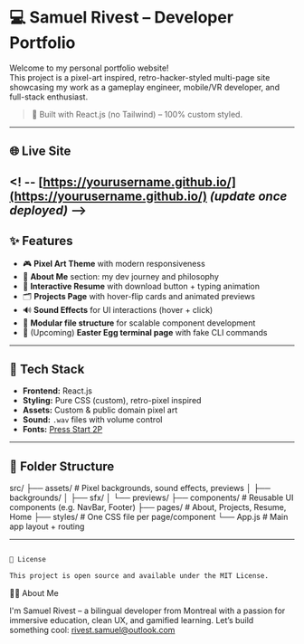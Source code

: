# 💻 Samuel Rivest – Developer Portfolio

Welcome to my personal portfolio website!  
This project is a pixel-art inspired, retro-hacker-styled multi-page site showcasing my work as a gameplay engineer, mobile/VR developer, and full-stack enthusiast.

> 🔧 Built with React.js (no Tailwind) – 100% custom styled.

---

## 🌐 Live Site
<! -- 
[https://yourusername.github.io/](https://yourusername.github.io/) *(update once deployed)*
-->
---

## ✨ Features

- 🎮 **Pixel Art Theme** with modern responsiveness
- 🧠 **About Me** section: my dev journey and philosophy
- 🧾 **Interactive Resume** with download button + typing animation
- 🗂️ **Projects Page** with hover-flip cards and animated previews
- 🔊 **Sound Effects** for UI interactions (hover + click)
- 📁 **Modular file structure** for scalable component development
- 💾 (Upcoming) **Easter Egg terminal page** with fake CLI commands

---

## 🧱 Tech Stack

- **Frontend:** React.js
- **Styling:** Pure CSS (custom), retro-pixel inspired
- **Assets:** Custom & public domain pixel art
- **Sound:** `.wav` files with volume control
- **Fonts:** [Press Start 2P](https://fonts.google.com/specimen/Press+Start+2P)

---

## 📂 Folder Structure

src/
├── assets/ # Pixel backgrounds, sound effects, previews
│ ├── backgrounds/
│ ├── sfx/
│ └── previews/
├── components/ # Reusable UI components (e.g. NavBar, Footer)
├── pages/ # About, Projects, Resume, Home
├── styles/ # One CSS file per page/component
└── App.js # Main app layout + routing


---


```bash

📄 License

This project is open source and available under the MIT License.
```

🙋‍♂️ About Me

I'm Samuel Rivest – a bilingual developer from Montreal with a passion for immersive education, clean UX, and gamified learning.
Let’s build something cool: rivest.samuel@outlook.com


